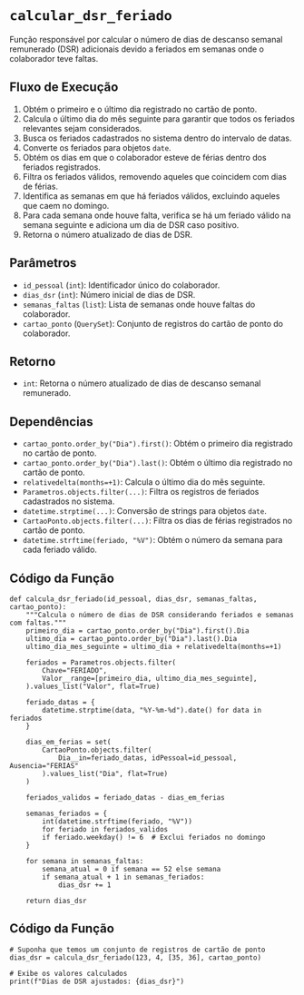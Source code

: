 # `calcular_dsr_feriado`

Função responsável por calcular o número de dias de descanso semanal remunerado (DSR) adicionais devido a feriados em semanas onde o colaborador teve faltas.

## Fluxo de Execução

1. Obtém o primeiro e o último dia registrado no cartão de ponto.
2. Calcula o último dia do mês seguinte para garantir que todos os feriados relevantes sejam considerados.
3. Busca os feriados cadastrados no sistema dentro do intervalo de datas.
4. Converte os feriados para objetos `date`.
5. Obtém os dias em que o colaborador esteve de férias dentro dos feriados registrados.
6. Filtra os feriados válidos, removendo aqueles que coincidem com dias de férias.
7. Identifica as semanas em que há feriados válidos, excluindo aqueles que caem no domingo.
8. Para cada semana onde houve falta, verifica se há um feriado válido na semana seguinte e adiciona um dia de DSR caso positivo.
9. Retorna o número atualizado de dias de DSR.

## Parâmetros

- `id_pessoal` (`int`): Identificador único do colaborador.
- `dias_dsr` (`int`): Número inicial de dias de DSR.
- `semanas_faltas` (`list`): Lista de semanas onde houve faltas do colaborador.
- `cartao_ponto` (`QuerySet`): Conjunto de registros do cartão de ponto do colaborador.

## Retorno

- `int`: Retorna o número atualizado de dias de descanso semanal remunerado.

## Dependências

- `cartao_ponto.order_by("Dia").first()`: Obtém o primeiro dia registrado no cartão de ponto.
- `cartao_ponto.order_by("Dia").last()`: Obtém o último dia registrado no cartão de ponto.
- `relativedelta(months=+1)`: Calcula o último dia do mês seguinte.
- `Parametros.objects.filter(...)`: Filtra os registros de feriados cadastrados no sistema.
- `datetime.strptime(...)`: Conversão de strings para objetos `date`.
- `CartaoPonto.objects.filter(...)`: Filtra os dias de férias registrados no cartão de ponto.
- `datetime.strftime(feriado, "%V")`: Obtém o número da semana para cada feriado válido.

## Código da Função

```{py3 linenums="1"}
def calcula_dsr_feriado(id_pessoal, dias_dsr, semanas_faltas, cartao_ponto):
    """Calcula o número de dias de DSR considerando feriados e semanas com faltas."""
    primeiro_dia = cartao_ponto.order_by("Dia").first().Dia
    ultimo_dia = cartao_ponto.order_by("Dia").last().Dia
    ultimo_dia_mes_seguinte = ultimo_dia + relativedelta(months=+1)

    feriados = Parametros.objects.filter(
        Chave="FERIADO",
        Valor__range=[primeiro_dia, ultimo_dia_mes_seguinte],
    ).values_list("Valor", flat=True)

    feriado_datas = {
        datetime.strptime(data, "%Y-%m-%d").date() for data in feriados
    }

    dias_em_ferias = set(
        CartaoPonto.objects.filter(
            Dia__in=feriado_datas, idPessoal=id_pessoal, Ausencia="FERIAS"
        ).values_list("Dia", flat=True)
    )

    feriados_validos = feriado_datas - dias_em_ferias

    semanas_feriados = {
        int(datetime.strftime(feriado, "%V"))
        for feriado in feriados_validos
        if feriado.weekday() != 6  # Exclui feriados no domingo
    }

    for semana in semanas_faltas:
        semana_atual = 0 if semana == 52 else semana
        if semana_atual + 1 in semanas_feriados:
            dias_dsr += 1

    return dias_dsr
```

## Código da Função

```{py3 linenums="1"}
# Suponha que temos um conjunto de registros de cartão de ponto
dias_dsr = calcula_dsr_feriado(123, 4, [35, 36], cartao_ponto)

# Exibe os valores calculados
print(f"Dias de DSR ajustados: {dias_dsr}")
```
